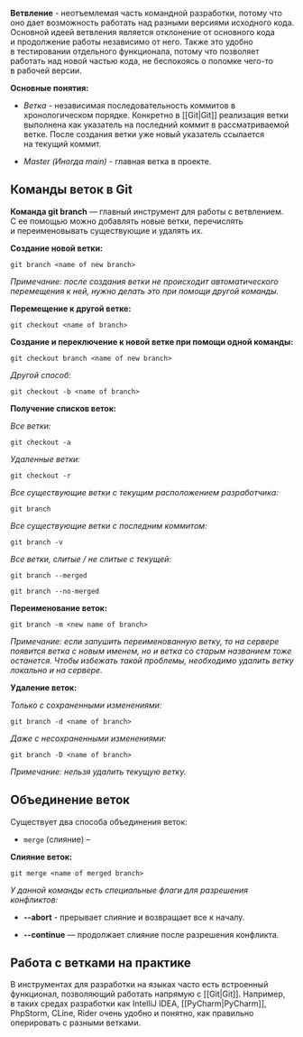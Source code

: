 **Ветвление** - неотъемлемая часть командной разработки, потому что оно дает возможность работать над разными версиями исходного кода. Основной идеей ветвления является отклонение от основного кода и продолжение работы независимо от него. Также это удобно в тестировании отдельного функционала, потому что позволяет работать над новой частью кода, не беспокоясь о поломке чего-то в рабочей версии.

**Основные понятия:**

- *Ветка* - независимая последовательность коммитов в хронологическом порядке. Конкретно в [[Git|Git]] реализация ветки выполнена как указатель на последний коммит в рассматриваемой ветке. После создания ветки уже новый указатель ссылается на текущий коммит.

- *Master (Иногда main)* - главная ветка в проекте.

## Команды веток в Git

**Команда git branch** — главный инструмент для работы с ветвлением. С ее помощью можно добавлять новые ветки, перечислять и переименовывать существующие и удалять их.

**Создание новой ветки:**

```Shell
git branch <name of new branch>
```

*Примечание: после создания ветки не происходит автоматического перемещения к ней, нужно делать это при помощи другой команды.*

**Перемещение к другой ветке:**

```Shell
git checkout <name of branch>
```

**Создание и переключение к новой ветке при помощи одной команды:**

```Shell
git checkout branch <name of new branch>
```

*Другой  способ:*

```Shell
git checkout -b <name of branch>
```

**Получение списков веток:**

*Все ветки:*

```Shell
git checkout -a
```

*Удаленные ветки:*

```Shell
git checkout -r
```

*Все существующие ветки с текущим расположением разработчика:*

```Shell
git branch
```

*Все существующие ветки с последним коммитом:*

```Shell
git branch -v
```

*Все ветки, слитые / не слитые с текущей:*

```Shell
git branch --merged

git branch --no-merged
```

**Переименование веток:**

```Shell
git branch -m <new name of branch>
```

*Примечание: если запушить переименованную ветку, то на сервере появится ветка с новым именем, но и ветка со старым названием тоже останется. Чтобы избежать такой проблемы, необходимо удалить ветку локально и на сервере.*

**Удаление веток:**

*Только с сохраненными изменениями:*

```Shell
git branch -d <name of branch>
```

*Даже с несохраненными изменениями:*

```Shell
git branch -D <name of branch>
```

*Примечание: нельзя удалить текущую ветку.*

## Объединение веток

Существует два способа объединения веток:

- `merge` (слияние) – 

**Слияние веток:**

```Shell
git merge <name of merged branch>
```

*У данной команды есть специальные флаги для разрешения конфликтов:*

- **--abort** - прерывает слияние и возвращает все к началу.

- **--continue** — продолжает слияние после разрешения конфликта.

## Работа с ветками на практике

В инструментах для разработки на языках часто есть встроенный функционал, позволяющий работать напрямую с [[Git|Git]]. Например, в таких средах разработки как IntelliJ IDEA, [[PyCharm|PyCharm]], PhpStorm, CLine, Rider очень удобно и понятно, как правильно оперировать с разными ветками.